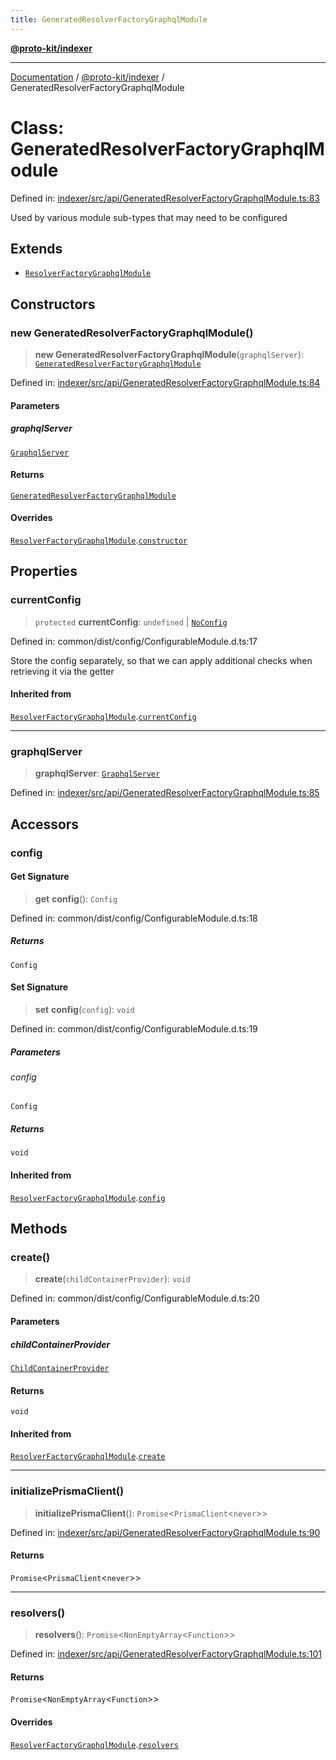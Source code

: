 ```yaml
---
title: GeneratedResolverFactoryGraphqlModule
---
```


[**@proto-kit/indexer**](../README.md)

***

[Documentation](../../../README.md) / [@proto-kit/indexer](../README.md) / GeneratedResolverFactoryGraphqlModule

# Class: GeneratedResolverFactoryGraphqlModule

Defined in: [indexer/src/api/GeneratedResolverFactoryGraphqlModule.ts:83](https://github.com/proto-kit/framework/blob/4d6b3b6da51b3edee0fbf25ce72c1f59ec61e891/packages/indexer/src/api/GeneratedResolverFactoryGraphqlModule.ts#L83)

Used by various module sub-types that may need to be configured

## Extends

- [`ResolverFactoryGraphqlModule`](../../api/classes/ResolverFactoryGraphqlModule.md)

## Constructors

### new GeneratedResolverFactoryGraphqlModule()

> **new GeneratedResolverFactoryGraphqlModule**(`graphqlServer`): [`GeneratedResolverFactoryGraphqlModule`](GeneratedResolverFactoryGraphqlModule.md)

Defined in: [indexer/src/api/GeneratedResolverFactoryGraphqlModule.ts:84](https://github.com/proto-kit/framework/blob/4d6b3b6da51b3edee0fbf25ce72c1f59ec61e891/packages/indexer/src/api/GeneratedResolverFactoryGraphqlModule.ts#L84)

#### Parameters

##### graphqlServer

[`GraphqlServer`](../../api/classes/GraphqlServer.md)

#### Returns

[`GeneratedResolverFactoryGraphqlModule`](GeneratedResolverFactoryGraphqlModule.md)

#### Overrides

[`ResolverFactoryGraphqlModule`](../../api/classes/ResolverFactoryGraphqlModule.md).[`constructor`](../../api/classes/ResolverFactoryGraphqlModule.md#constructors)

## Properties

### currentConfig

> `protected` **currentConfig**: `undefined` \| [`NoConfig`](../../common/type-aliases/NoConfig.md)

Defined in: common/dist/config/ConfigurableModule.d.ts:17

Store the config separately, so that we can apply additional
checks when retrieving it via the getter

#### Inherited from

[`ResolverFactoryGraphqlModule`](../../api/classes/ResolverFactoryGraphqlModule.md).[`currentConfig`](../../api/classes/ResolverFactoryGraphqlModule.md#currentconfig)

***

### graphqlServer

> **graphqlServer**: [`GraphqlServer`](../../api/classes/GraphqlServer.md)

Defined in: [indexer/src/api/GeneratedResolverFactoryGraphqlModule.ts:85](https://github.com/proto-kit/framework/blob/4d6b3b6da51b3edee0fbf25ce72c1f59ec61e891/packages/indexer/src/api/GeneratedResolverFactoryGraphqlModule.ts#L85)

## Accessors

### config

#### Get Signature

> **get** **config**(): `Config`

Defined in: common/dist/config/ConfigurableModule.d.ts:18

##### Returns

`Config`

#### Set Signature

> **set** **config**(`config`): `void`

Defined in: common/dist/config/ConfigurableModule.d.ts:19

##### Parameters

###### config

`Config`

##### Returns

`void`

#### Inherited from

[`ResolverFactoryGraphqlModule`](../../api/classes/ResolverFactoryGraphqlModule.md).[`config`](../../api/classes/ResolverFactoryGraphqlModule.md#config)

## Methods

### create()

> **create**(`childContainerProvider`): `void`

Defined in: common/dist/config/ConfigurableModule.d.ts:20

#### Parameters

##### childContainerProvider

[`ChildContainerProvider`](../../common/interfaces/ChildContainerProvider.md)

#### Returns

`void`

#### Inherited from

[`ResolverFactoryGraphqlModule`](../../api/classes/ResolverFactoryGraphqlModule.md).[`create`](../../api/classes/ResolverFactoryGraphqlModule.md#create)

***

### initializePrismaClient()

> **initializePrismaClient**(): `Promise`\<`PrismaClient`\<`never`\>\>

Defined in: [indexer/src/api/GeneratedResolverFactoryGraphqlModule.ts:90](https://github.com/proto-kit/framework/blob/4d6b3b6da51b3edee0fbf25ce72c1f59ec61e891/packages/indexer/src/api/GeneratedResolverFactoryGraphqlModule.ts#L90)

#### Returns

`Promise`\<`PrismaClient`\<`never`\>\>

***

### resolvers()

> **resolvers**(): `Promise`\<`NonEmptyArray`\<`Function`\>\>

Defined in: [indexer/src/api/GeneratedResolverFactoryGraphqlModule.ts:101](https://github.com/proto-kit/framework/blob/4d6b3b6da51b3edee0fbf25ce72c1f59ec61e891/packages/indexer/src/api/GeneratedResolverFactoryGraphqlModule.ts#L101)

#### Returns

`Promise`\<`NonEmptyArray`\<`Function`\>\>

#### Overrides

[`ResolverFactoryGraphqlModule`](../../api/classes/ResolverFactoryGraphqlModule.md).[`resolvers`](../../api/classes/ResolverFactoryGraphqlModule.md#resolvers)
